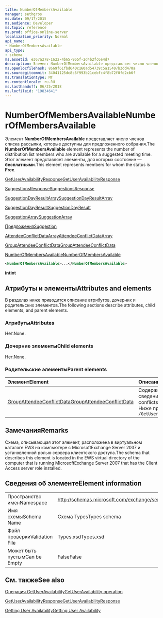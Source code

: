 ```yaml
---
title: NumberOfMembersAvailable
manager: sethgros
ms.date: 09/17/2015
ms.audience: Developer
ms.topic: reference
ms.prod: office-online-server
localization_priority: Normal
api_name:
- NumberOfMembersAvailable
api_type:
- schema
ms.assetid: e367a278-1622-4b65-955f-2d4b2fc6e4d7
description: Элемент NumberOfMembersAvailable представляет число членов списка рассылки, которые доступны для предложенного собрания. Этот элемент представляет элементы, для которых состояние — бесплатными.
ms.openlocfilehash: 8669f61fbd640c160ad54739c5a15407b3dd470a
ms.sourcegitcommit: 34041125dc8c5f993b21cebfc4f8b72f0fd2cb6f
ms.translationtype: MT
ms.contentlocale: ru-RU
ms.lasthandoff: 06/25/2018
ms.locfileid: "19834641"
---
```

# <a name="numberofmembersavailable"></a><span data-ttu-id="e2949-104">NumberOfMembersAvailable</span><span class="sxs-lookup"><span data-stu-id="e2949-104">NumberOfMembersAvailable</span></span>

<span data-ttu-id="e2949-105">Элемент **NumberOfMembersAvailable** представляет число членов списка рассылки, которые доступны для предложенного собрания.</span><span class="sxs-lookup"><span data-stu-id="e2949-105">The **NumberOfMembersAvailable** element represents the number of distribution list members who are available for a suggested meeting time.</span></span> <span data-ttu-id="e2949-106">Этот элемент представляет элементы, для которых состояние — **бесплатными**.</span><span class="sxs-lookup"><span data-stu-id="e2949-106">This element represents members for whom the status is **Free**.</span></span>
  
[<span data-ttu-id="e2949-107">GetUserAvailabilityResponse</span><span class="sxs-lookup"><span data-stu-id="e2949-107">GetUserAvailabilityResponse</span></span>](getuseravailabilityresponse.md)
  
[<span data-ttu-id="e2949-108">SuggestionsResponse</span><span class="sxs-lookup"><span data-stu-id="e2949-108">SuggestionsResponse</span></span>](suggestionsresponse.md)
  
[<span data-ttu-id="e2949-109">SuggestionDayResultArray</span><span class="sxs-lookup"><span data-stu-id="e2949-109">SuggestionDayResultArray</span></span>](suggestiondayresultarray.md)
  
[<span data-ttu-id="e2949-110">SuggestionDayResult</span><span class="sxs-lookup"><span data-stu-id="e2949-110">SuggestionDayResult</span></span>](suggestiondayresult.md)
  
[<span data-ttu-id="e2949-111">SuggestionArray</span><span class="sxs-lookup"><span data-stu-id="e2949-111">SuggestionArray</span></span>](suggestionarray.md)
  
[<span data-ttu-id="e2949-112">Предложения</span><span class="sxs-lookup"><span data-stu-id="e2949-112">Suggestion</span></span>](suggestion.md)
  
[<span data-ttu-id="e2949-113">AttendeeConflictDataArray</span><span class="sxs-lookup"><span data-stu-id="e2949-113">AttendeeConflictDataArray</span></span>](attendeeconflictdataarray.md)
  
[<span data-ttu-id="e2949-114">GroupAttendeeConflictData</span><span class="sxs-lookup"><span data-stu-id="e2949-114">GroupAttendeeConflictData</span></span>](groupattendeeconflictdata.md)
  
[<span data-ttu-id="e2949-115">NumberOfMembersAvailable</span><span class="sxs-lookup"><span data-stu-id="e2949-115">NumberOfMembersAvailable</span></span>](numberofmembersavailable.md)
  
```xml
<NumberOfMembersAvailable>...</NumberOfMembersAvailable>
```

 <span data-ttu-id="e2949-116">**int**</span><span class="sxs-lookup"><span data-stu-id="e2949-116">**int**</span></span>
## <a name="attributes-and-elements"></a><span data-ttu-id="e2949-117">Атрибуты и элементы</span><span class="sxs-lookup"><span data-stu-id="e2949-117">Attributes and elements</span></span>

<span data-ttu-id="e2949-118">В разделах ниже приводится описание атрибутов, дочерних и родительских элементов.</span><span class="sxs-lookup"><span data-stu-id="e2949-118">The following sections describe attributes, child elements, and parent elements.</span></span>
  
### <a name="attributes"></a><span data-ttu-id="e2949-119">Атрибуты</span><span class="sxs-lookup"><span data-stu-id="e2949-119">Attributes</span></span>

<span data-ttu-id="e2949-120">Нет.</span><span class="sxs-lookup"><span data-stu-id="e2949-120">None.</span></span>
  
### <a name="child-elements"></a><span data-ttu-id="e2949-121">Дочерние элементы</span><span class="sxs-lookup"><span data-stu-id="e2949-121">Child elements</span></span>

<span data-ttu-id="e2949-122">Нет.</span><span class="sxs-lookup"><span data-stu-id="e2949-122">None.</span></span>
  
### <a name="parent-elements"></a><span data-ttu-id="e2949-123">Родительские элементы</span><span class="sxs-lookup"><span data-stu-id="e2949-123">Parent elements</span></span>

|<span data-ttu-id="e2949-124">**Элемент**</span><span class="sxs-lookup"><span data-stu-id="e2949-124">**Element**</span></span>|<span data-ttu-id="e2949-125">**Описание**</span><span class="sxs-lookup"><span data-stu-id="e2949-125">**Description**</span></span>|
|:-----|:-----|
|[<span data-ttu-id="e2949-126">GroupAttendeeConflictData</span><span class="sxs-lookup"><span data-stu-id="e2949-126">GroupAttendeeConflictData</span></span>](groupattendeeconflictdata.md) <br/> |<span data-ttu-id="e2949-127">Содержит конфликта статистические сведения об количество пользователей, которые доступны, количество пользователей, конфликтов и количество пользователей, у которых нет сведений о доступности в списке рассылки для предложенного собрания.</span><span class="sxs-lookup"><span data-stu-id="e2949-127">Contains aggregate conflict information about the number of users who are available, the number of users who have conflicts, and the number of users who do not have availability information in a distribution list for a suggested meeting time.</span></span>  <br/> <span data-ttu-id="e2949-128">Ниже приведен выражение XPath для этого элемента.</span><span class="sxs-lookup"><span data-stu-id="e2949-128">The following is the XPath expression to this element:</span></span>  <br/>  `/GetUserAvailabilityResponse/SuggestionsResponse/SuggestionDayResultArray/SuggestionDayResult[i]/SuggestionArray/Suggestion[i]/AttendeeConflictDataArray/GroupAttendeeConflictData[i]` <br/> |
   
## <a name="remarks"></a><span data-ttu-id="e2949-129">Замечания</span><span class="sxs-lookup"><span data-stu-id="e2949-129">Remarks</span></span>

<span data-ttu-id="e2949-130">Схема, описывающая этот элемент, расположена в виртуальном каталоге EWS на компьютере с MicrosoftExchange Server 2007 и установленной ролью сервера клиентского доступа.</span><span class="sxs-lookup"><span data-stu-id="e2949-130">The schema that describes this element is located in the EWS virtual directory of the computer that is running MicrosoftExchange Server 2007 that has the Client Access server role installed.</span></span>
  
## <a name="element-information"></a><span data-ttu-id="e2949-131">Сведения об элементе</span><span class="sxs-lookup"><span data-stu-id="e2949-131">Element information</span></span>

|||
|:-----|:-----|
|<span data-ttu-id="e2949-132">Пространство имен</span><span class="sxs-lookup"><span data-stu-id="e2949-132">Namespace</span></span>  <br/> |http://schemas.microsoft.com/exchange/services/2006/types  <br/> |
|<span data-ttu-id="e2949-133">Имя схемы</span><span class="sxs-lookup"><span data-stu-id="e2949-133">Schema Name</span></span>  <br/> |<span data-ttu-id="e2949-134">Схема Types</span><span class="sxs-lookup"><span data-stu-id="e2949-134">Types schema</span></span>  <br/> |
|<span data-ttu-id="e2949-135">Файл проверки</span><span class="sxs-lookup"><span data-stu-id="e2949-135">Validation File</span></span>  <br/> |<span data-ttu-id="e2949-136">Types.xsd</span><span class="sxs-lookup"><span data-stu-id="e2949-136">Types.xsd</span></span>  <br/> |
|<span data-ttu-id="e2949-137">Может быть пустым</span><span class="sxs-lookup"><span data-stu-id="e2949-137">Can be Empty</span></span>  <br/> |<span data-ttu-id="e2949-138">False</span><span class="sxs-lookup"><span data-stu-id="e2949-138">False</span></span>  <br/> |
   
## <a name="see-also"></a><span data-ttu-id="e2949-139">См. также</span><span class="sxs-lookup"><span data-stu-id="e2949-139">See also</span></span>



[<span data-ttu-id="e2949-140">Операция GetUserAvailability</span><span class="sxs-lookup"><span data-stu-id="e2949-140">GetUserAvailability operation</span></span>](getuseravailability-operation.md)
  
[<span data-ttu-id="e2949-141">GetUserAvailabilityResponse</span><span class="sxs-lookup"><span data-stu-id="e2949-141">GetUserAvailabilityResponse</span></span>](getuseravailabilityresponse.md)


[<span data-ttu-id="e2949-142">Getting User Availability</span><span class="sxs-lookup"><span data-stu-id="e2949-142">Getting User Availability</span></span>](http://msdn.microsoft.com/library/d4133fcb-9b0f-4e6b-aadf-a389da83516a%28Office.15%29.aspx)

